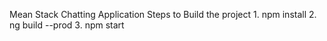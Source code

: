 Mean Stack Chatting Application
  Steps to Build the project
    1. npm install
    2. ng build --prod
    3. npm start
